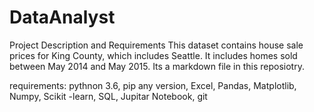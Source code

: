 # DataAnalyst 
Project Description and Requirements
This dataset contains house sale prices for King County, which includes Seattle. It includes homes sold between May 2014 and May 2015.
Its a markdown file in this reposiotry.

requirements:
  pythnon 3.6,
  pip any version,
  Excel,
  Pandas,
  Matplotlib,
  Numpy,
  Scikit -learn,
  SQL,
  Jupitar Notebook,
   git

